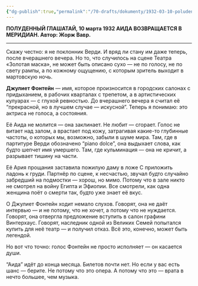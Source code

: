 ```yaml
---
{"dg-publish":true,"permalink":"/70-drafts/dokumenty/1932-03-10-poludennyj-glashataj/","tags":["мир/документ"]}
---
```


**ПОЛУДЕННЫЙ ГЛАШАТАЙ, 10 марта 1932
АИДА ВОЗВРАЩАЕТСЯ В МЕРИДИАН. Автор: Жорж Вавр.**

---

Скажу честно: я не поклонник Верди. И вряд ли стану им даже теперь, после вчерашнего вечера. Но то, что случилось на сцене Театра «Золотая маска», не может быть описано сухо — не по голосу, не по свету рампы, а по кожному ощущению, с которым зритель выходит в мартовскую ночь.

**Джулиет Фонтейн** — имя, которое произносится в городских салонах с придыханием, в рабочих кварталах с трепетом, а в артистических кулуарах — с глухой ревностью. До вчерашнего вечера я считал её “прекрасной, но в лучшем случае — искусной”. Теперь я понимаю: это актриса не голоса, а состояния.

Её Аида не молится — она заклинает. Не любит — сгорает. Голос не витает над залом, а врастает под кожу, затрагивая какие-то глубинные частоты, о которых мы, возможно, забыли в шуме мира. Там, где в партитуре Верди обозначено “piano dolce”, она выдыхает слова, как будто шепчет имя умершего. Там, где кульминация — она не кричит, а разрывает тишину на части.

Её Ария прощания заставила пожилую даму в ложе C приложить ладонь к груди. Партнёр по сцене, к несчастью, звучал будто случайно забредший на подмостки — хорош, но мимо. Потому что в зале никто не смотрел на войну Египта и Эфиопии. Все смотрели, как одна женщина поёт о смерти так, будто уже знает её вкус.

О Джулиет Фонтейн ходит немало слухов. Говорят, она не даёт интервью — и не потому, что не хочет, а потому что не нуждается.  
Говорят, она отвергла предложение вступить в салон графини Винтерхаус. Говорят, наследник одной из Великих Семей попытался купить для неё театр — и получил отказ. Всё это, конечно, может быть легендой.

Но вот что точно: голос Фонтейн не просто исполняет — он касается души. 

“Аида” идёт до конца месяца. Билетов почти нет. Но если у вас есть шанс — берите. Не потому что это опера. А потому что это — врата в нечто большее, чем музыка.